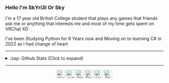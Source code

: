 ### Hello I'm SkYri3l Or Sky
<p>
  I'm a 17 year old British College student that plays any games that friends ask me or anything that interests me and most of my time gets spent on VRChat XD
  
  I've been Studying Python for 6 Years now and Moving on to learning C# in 2022 as I had change of heart
</p>

---

<details>
  <summary>:zap: Github Stats (Click to expand)</summary>
  
  <br />
  <p align="center">
    <img alt="SkYri3L's GitHub Stats" src="https://github-readme-stats.vercel.app/api?username=SkYri3L&show_icons=true&theme=radical" />
  </p>
  
  <p align="center">
    <img alt="Top Languages" src="https://github-readme-stats.vercel.app/api/top-langs/?username=SkYri3L&langs_count=8&theme=material-palenight" />
  </p>

  
  <br />
</details>



---
<p align="center">
  <img alt="Visual Studio 2019" width="26px" src="https://MintLily.lgbt/img/icons/github/vs2019.png" />
  <img alt="JetBrains Rider" width="26px" src="https://MintLily.lgbt/img/icons/github/rider.png" />
  <img alt="GitHub" width="26px" src="https://MintLily.lgbt/img/icons/github/github.png" />
  <img alt="Blender3D" width="26px" src="https://MintLily.lgbt/img/icons/github/Blender.ico" />
  <img alt="Unity3D" width="26px" src="https://MintLily.lgbt/img/icons/github/unity.png" />
  <img alt="Photoshop CC" width="26px" src="https://MintLily.lgbt/img/icons/github/photoshop.png" />
</p>
